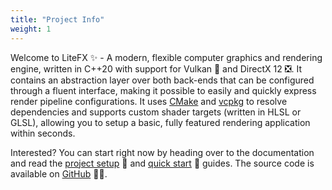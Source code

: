 ```yaml
---
title: "Project Info"
weight: 1
---
```


Welcome to LiteFX ✨ - A modern, flexible computer graphics and rendering engine, written in C++20 with support for Vulkan 🌋 and DirectX 12 ❎. It contains an abstraction layer over both back-ends that can be configured through a fluent interface, making it possible to easily and quickly express render pipeline configurations. It uses [CMake](https://cmake.org/) and [vcpkg](https://vcpkg.io/) to resolve dependencies and supports custom shader targets (written in HLSL or GLSL), allowing you to setup a basic, fully featured rendering application within seconds.

Interested? You can start right now by heading over to the documentation and read the [project setup](https://litefx.crudolph.io/docs/md_docs_tutorials_project_setup.html) 🔨 and [quick start](https://litefx.crudolph.io/docs/md_docs_tutorials_quick_start.html) 🚀 guides. The source code is available on [GitHub](https://github.com/crud89/LiteFX) 🐱‍🚀.